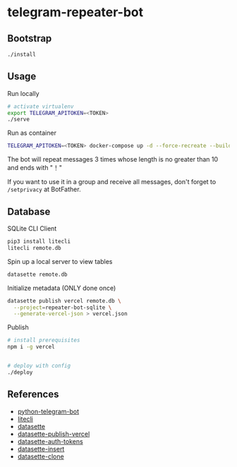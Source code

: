 # telegram-repeater-bot

## Bootstrap

```bash
./install
```

## Usage

Run locally

```bash
# activate virtualenv
export TELEGRAM_APITOKEN=<TOKEN>
./serve
```

Run as container

```bash
TELEGRAM_APITOKEN=<TOKEN> docker-compose up -d --force-recreate --build
```

The bot will repeat messages 3 times whose length is no greater than 10 and ends with "！"

If you want to use it in a group and receive all messages, don't forget to `/setprivacy` at BotFather.

## Database

SQLite CLI Client

```bash
pip3 install litecli
litecli remote.db
```

Spin up a local server to view tables

```bash
datasette remote.db
```

Initialize metadata (ONLY done once)

```bash
datasette publish vercel remote.db \
  --project=repeater-bot-sqlite \
  --generate-vercel-json > vercel.json
```

Publish

```bash
# install prerequisites
npm i -g vercel


# deploy with config
./deploy
```

## References

- [python-telegram-bot](https://docs.python-telegram-bot.org/en/stable/telegram.bot.html#telegram.Bot.send_sticker)
- [litecli](https://github.com/dbcli/litecli)
- [datasette](https://github.com/simonw/datasette)
- [datasette-publish-vercel](https://github.com/simonw/datasette-publish-vercel)
- [datasette-auth-tokens](https://github.com/simonw/datasette-auth-tokens)
- [datasette-insert](https://github.com/simonw/datasette-insert)
- [datasette-clone](https://github.com/simonw/datasette-clone)
